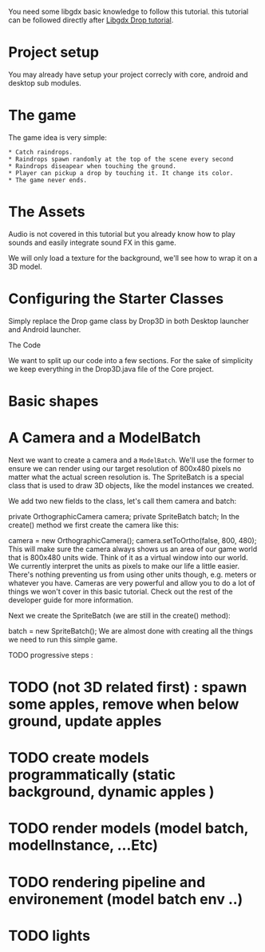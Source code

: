 ---
---

You need some libgdx basic knowledge to follow this tutorial. 
this tutorial can be followed directly after [Libgdx Drop tutorial](https://github.com/libgdx/libgdx/wiki/A-simple-game).

# Project setup

You may already have setup your project correcly with core, android and desktop sub modules.

# The game

The game idea is very simple:

    * Catch raindrops.
    * Raindrops spawn randomly at the top of the scene every second
    * Raindrops diseapear when touching the ground.
    * Player can pickup a drop by touching it. It change its color.
    * The game never ends.

# The Assets

Audio is not covered in this tutorial but you already know how to play sounds and easily integrate sound FX in this game.

We will only load a texture for the background, we'll see how to wrap it on a 3D model.

# Configuring the Starter Classes

Simply replace the Drop game class by Drop3D in both Desktop launcher and Android launcher.


The Code

We want to split up our code into a few sections. For the sake of simplicity we keep everything in the Drop3D.java file of the Core project.


# Basic shapes


# A Camera and a ModelBatch

Next we want to create a camera and a `ModelBatch`. We'll use the former to ensure we can render using our target resolution of 800x480 pixels no matter what the actual screen resolution is. The SpriteBatch is a special class that is used to draw 3D objects, like the model instances we created.

We add two new fields to the class, let's call them camera and batch:

   private OrthographicCamera camera;
   private SpriteBatch batch;
In the create() method we first create the camera like this:

   camera = new OrthographicCamera();
   camera.setToOrtho(false, 800, 480);
This will make sure the camera always shows us an area of our game world that is 800x480 units wide. Think of it as a virtual window into our world. We currently interpret the units as pixels to make our life a little easier. There's nothing preventing us from using other units though, e.g. meters or whatever you have. Cameras are very powerful and allow you to do a lot of things we won't cover in this basic tutorial. Check out the rest of the developer guide for more information.

Next we create the SpriteBatch (we are still in the create() method):

   batch = new SpriteBatch();
We are almost done with creating all the things we need to run this simple game.









TODO progressive steps :

# TODO (not 3D related first) : spawn some apples, remove when below ground, update apples

# TODO create models programmatically (static background, dynamic apples )

# TODO render models (model batch, modelInstance, ...Etc)

# TODO rendering pipeline and environement (model batch env ..)

# TODO lights